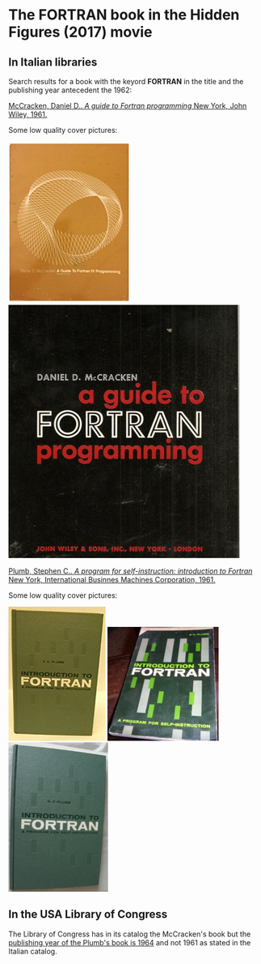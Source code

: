 # The FORTRAN book in the **Hidden Figures** (2017) movie

## In Italian libraries
Search results for a book with the keyord **FORTRAN** in the title and the publishing year antecedent the 1962:

[McCracken, Daniel D.. *A guide to Fortran programming* New York, John Wiley, 1961.](http://id.sbn.it/bid/SBL0212971)

Some low quality cover pictures:

![A guide to Fortran programming](McCracken_1.png "A guide to Fortran programming")
![A guide to Fortran programming](McCracken_2.png "A guide to Fortran programming")


[Plumb, Stephen C.. *A program for self-instruction: introduction to Fortran* New York, International Businnes Machines Corporation, 1961.](http://id.sbn.it/bid/UTO1011663)

Some low quality cover pictures:

![A program for self-instruction: introduction to Fortran](plumb_1.png "A program for self-instruction: introduction to Fortran")
![A program for self-instruction: introduction to Fortran](plumb_2.png "A program for self-instruction: introduction to Fortran")
![A program for self-instruction: introduction to Fortran](plumb_3.png "A program for self-instruction: introduction to Fortran")

## In the USA Library of Congress
The Library of Congress has in its catalog the McCracken's book but the [publishing year of the Plumb's book is 1964](https://lccn.loc.gov/64022199) and not 1961 as stated in the Italian catalog.
